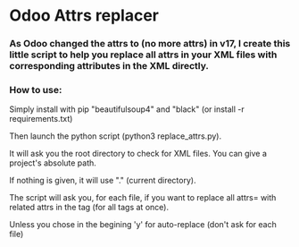 # Odoo Attrs replacer

### As Odoo changed the attrs to (no more attrs) in v17, I create this little script to help you replace all attrs in your XML files with corresponding attributes in the XML directly.

### How to use:

Simply install with pip "beautifulsoup4" and "black" (or install -r requirements.txt)

Then launch the python script (python3 replace_attrs.py).

It will ask you the root directory to check for XML files. You can give a project's absolute path.

If nothing is given, it will use "." (current directory).

The script will ask you, for each file, if you want to replace all attrs= with related attrs in the tag (for all tags at once).

Unless you chose in the begining 'y' for auto-replace (don't ask for each file)
